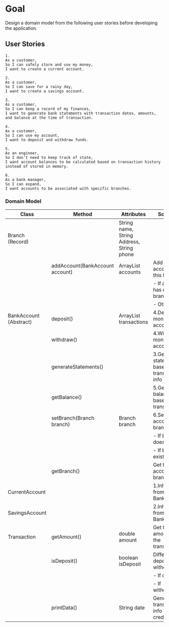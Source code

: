 # Goal
Design a domain model from the following user stories before developing the application.

## User Stories
```
1.
As a customer,
So I can safely store and use my money,
I want to create a current account.
```
```
2.
As a customer,
So I can save for a rainy day,
I want to create a savings account.
```
```
3.
As a customer,
So I can keep a record of my finances,
I want to generate bank statements with transaction dates, amounts, and balance at the time of transaction.
```
```
4.
As a customer,
So I can use my account,
I want to deposit and withdraw funds.
```
```
5.
As an engineer,
So I don't need to keep track of state,
I want account balances to be calculated based on transaction history instead of stored in memory.
```
```
6.
As a bank manager,
So I can expand,
I want accounts to be associated with specific branches.
```

### Domain Model

| Class                  | Method                          | Attributes                                | Scenario                                          | Outcome             |
|------------------------|---------------------------------|-------------------------------------------|---------------------------------------------------|---------------------|
| Branch (Record)        |                                 | String name, String Address, String phone |                                                   |                     |
|                        | addAccount(BankAccount account) | ArrayList<BankAccount> accounts           | Add bank account to this branch                   |                     |
|                        |                                 |                                           | - If account has no branch set:                   | true, Account added |
|                        |                                 |                                           | - Otherwise:                                      | false               |
| BankAccount (Abstract) | deposit()                       | ArrayList<Transaction> transactions       | 4.Deposit money to account                        | void                |
|                        | withdraw()                      |                                           | 4.Withdraw money from account                     | void                |
|                        | generateStatements()            |                                           | 3.Generate statements based on transactions' info | String              |
|                        | getBalance()                    |                                           | 5.Generate balance based on transactions          | double              |
|                        | setBranch(Branch branch)        | Branch branch                             | 6.Set the account's branch                        |                     |
|                        |                                 |                                           | - If branch doesn't exist:                        | true, Branch set    |
|                        |                                 |                                           | - If branch exists:                               | false               |
|                        | getBranch()                     |                                           | Get the account's branch                          | Branch/null         |
| CurrentAccount         |                                 |                                           | 1.Inherit from BankAccount                        |                     |
| SavingsAccount         |                                 |                                           | 2.Inherit from BankAccount                        |                     |
| Transaction            | getAmount()                     | double amount                             | Get the amount of the transaction                 | double              |
|                        | isDeposit()                     | boolean isDeposit                         | Differentiate deposits and withdrawals:           |                     |
|                        |                                 |                                           | - If deposit:                                     | true                |
|                        |                                 |                                           | - If withdrawal:                                  | false               |
|                        | printData()                     | String date                               | Generate transaction info (date + credit/debit)   | String              |
